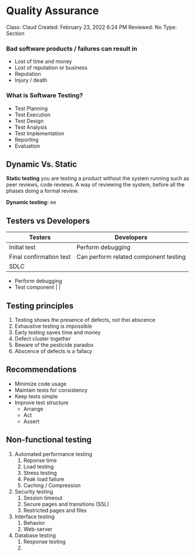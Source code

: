 # Quality Assurance

Class: Claud
Created: February 23, 2022 6:24 PM
Reviewed: No
Type: Section

### **Bad software products / failures can result in**

- Lost of time and money
- Lost of reputation or business
- Reputation
- Injury / death

### What is Software Testing?

- Test Planning
- Test Execution
- Test Design
- Test Analysis
- Test Implementation
- Reporting
- Evaluation

## Dynamic Vs. Static

**Static testing** you are testing a product without the system running such as peer reviews, code reviews. A way of reviewing the system, before all the phases doing a formal review. 

**Dynamic testing:** ee

## Testers vs Developers

| Testers | Developers |
| --- | --- |
| Initial test | Perform debugging |
| Final confirmation test | Can perform related component testing |
| SDLC
   - Perform debugging
   - Test component |  |

## Testing principles

1. Testing shows the presence of defects, not thei abscence
2. Exhaustive testing is impossible
3. Early testing saves time and money
4. Defect cluster together
5. Beware of the pesticide paradox
6. Abscence of defects is a fallacy

## Recommendations

- Minimize code usage
- Maintain tests for consistency
- Keep tests simple
- Improve test structure
    - Arrange
    - Act
    - Assert
    

## Non-functional testing

1. Automated performance testing
    1. Reponse time
    2. Load testing
    3. Stress testing
    4. Peak load failure
    5. Caching / Compression
2. Security testing
    1. Session timeout
    2. Secure pages and transitions (SSL)
    3. Restricted pages and files
3. Interface testing
    1. Behavior
    2. Web-server
4. Database testing
    1. Response testing
    2.